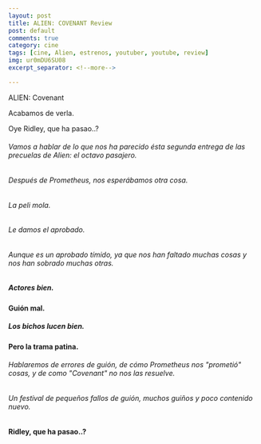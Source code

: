 ```yaml
---
layout: post
title: ALIEN: COVENANT Review
post: default
comments: true
category: cine
tags: [cine, Alien, estrenos, youtuber, youtube, review]
img: ur0mDU6SU08
excerpt_separator: <!--more-->

---
```


ALIEN: Covenant

Acabamos de verla.

Oye Ridley, que ha pasao..?

<!--more-->


###### Vamos a hablar de lo que nos ha parecido ésta segunda entrega de las precuelas de Alien: el octavo pasajero. 

###### Después de Prometheus, nos esperábamos otra cosa.
###### La peli mola.
###### Le damos el aprobado.
###### Aunque es un aprobado tímido, ya que nos han faltado muchas cosas y nos han sobrado muchas otras.
##### Actores bien.
#### Guión mal.
##### Los bichos lucen bien.
#### Pero la trama patina.

###### Hablaremos de errores de guión, de cómo Prometheus nos "prometió" cosas, y de como "Covenant" no nos las resuelve.
###### Un festival de pequeños fallos de guión, muchos guiños y poco contenido nuevo.

#### Ridley, que ha pasao..?